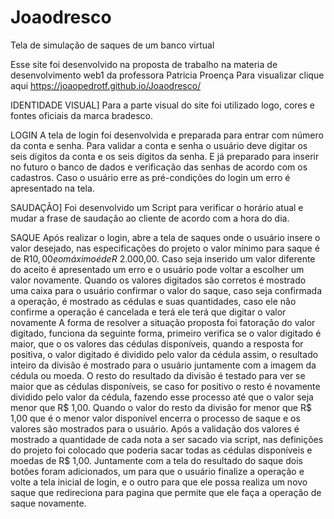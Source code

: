 # Joaodresco
  Tela de simulação de saques de um banco virtual
  
  
  Esse site foi desenvolvido na proposta de trabalho na materia de desenvolvimento web1 da professora Patricia Proença Para visualizar clique aqui https://joaopedrotf.github.io/Joaodresco/
  
  
 
IDENTIDADE VISUAL]
  Para a parte visual do site foi utilizado logo, cores e fontes oficiais da marca bradesco.

LOGIN
  A tela de login foi desenvolvida e preparada para entrar com número da conta e senha. Para validar a conta e senha o usuário deve digitar os seis dígitos da conta e os seis dígitos da senha. E já preparado para inserir no futuro o banco de dados e verificação das senhas de acordo com os cadastros.
Caso o usuário erre as pré-condições do login um erro é apresentado na tela.

SAUDAÇÃO]
  Foi desenvolvido um Script para verificar o horário atual e mudar a frase de saudação ao cliente de acordo com a hora do dia.

SAQUE
  Após realizar o login, abre a tela de saques onde o usuário insere o valor desejado, nas especificações do projeto o valor mínimo para saque é de R$10,00 e o máximo é de R$ 2.000,00.
  Caso seja inserido um valor diferente do aceito é apresentado um erro e o usuário pode voltar a escolher um valor novamente.
  Quando os valores digitados são corretos é mostrado uma caixa para o usuário confirmar o valor do saque, caso seja confirmada a operação, é mostrado as cédulas e suas quantidades, caso ele não confirme a operação é cancelada e terá ele terá que digitar o valor novamente
  A forma de resolver a situação proposta foi fatoração do valor digitado, funciona da seguinte forma, primeiro verifica se o valor digitado é maior, que o os valores das cédulas disponíveis, quando a resposta for positiva, o valor digitado é dividido pelo valor da cédula assim, o resultado inteiro da divisão é mostrado para o usuário juntamente com a imagem da cédula ou moeda. O resto do resultado da divisão é testado para ver se maior que as cédulas disponíveis, se caso for positivo o resto é novamente dividido pelo valor da cédula, fazendo esse processo até que o valor seja menor que R$ 1,00. Quando o valor do resto da divisão for menor que R$ 1,00 que é o menor valor disponível encerra o processo de saque e os valores são mostrados para o usuário.
  Após a validação dos valores é mostrado a quantidade de cada nota a ser sacado via script, nas definições do projeto foi colocado que poderia sacar todas as cédulas disponíveis e moedas de R$ 1,00.
  Juntamente com a tela do resultado do saque dois botões foram adicionados, um para que o usuário finalize a operação e volte a tela inicial de login, e o outro para que ele possa realiza um novo saque que redireciona para pagina que permite que ele faça a operação de saque novamente.
